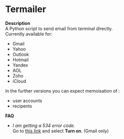 Termailer
=========

**Description**  
A Python script to send email from terminal directly.  
Currently available for:
- Gmail
- Yahoo
- Outlook
- Hotmail
- Yandex
- AOL
- Zoho
- iCloud

In the further versions you can expect memoisation of :
* user accounts
* recipents

**FAQ**
 - *I am getting a 534 error code.*  
 Go to [this link][1] and select **Turn on**. (Gmail only)

[1]:https://www.google.com/settings/security/lesssecureapps
